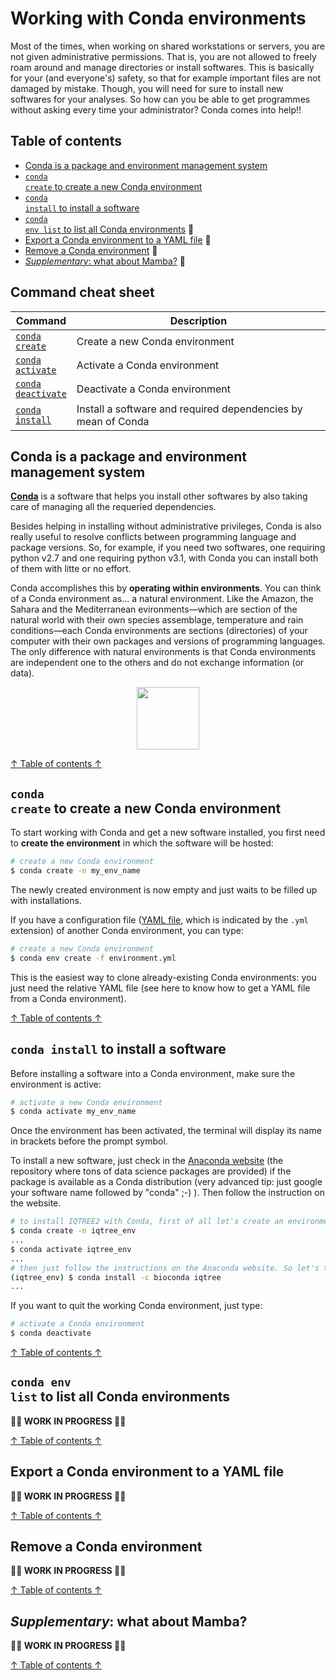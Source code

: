 # Working with Conda environments

Most of the times, when working on shared workstations or servers, you are not given administrative permissions. That is, you are not allowed to freely roam around and manage directories or install softwares. This is basically for your (and everyone's) safety, so that for example important files are not damaged by mistake. Though, you will need for sure to install new softwares for your analyses. So how can you be able to get programmes without asking every time your administrator? Conda comes into help!!

## Table of contents
   - [Conda is a package and environment management system](#conda-is-a-package-and-environment-management-system)
   - [<code>conda create</code> to create a new Conda environment](#conda-create-to-create-a-new-environment)
   - [<code>conda install</code> to install a software](#conda-install-to-install-a-software)
   - [<code>conda env list</code> to list all Conda environments](#conda-env-list-to-list-all-conda-environments) 🚧
   - [Export a Conda environment to a YAML file](#export-a-conda-environment-to-a-yaml-file) 🚧
   - [Remove a Conda environment](#remove-a-conda-environment) 🚧
   - [*Supplementary*: what about Mamba?](#supplementary-what-about-mamba) 🚧

## Command cheat sheet
| Command | Description |
| --- | --- |
| [<code>conda create</code>](#conda-create-to-create-a-new-conda-environment) | Create a new Conda environment |
| [<code>conda activate</code>](#conda-install-to-install-a-software) | Activate a Conda environment |
| [<code>conda deactivate</code>](#conda-install-to-install-a-software) | Deactivate a Conda environment |
| [<code>conda install</code>](#conda-install-to-install-a-software) | Install a software and required dependencies by mean of Conda |

## Conda is a package and environment management system
**[Conda](https://docs.conda.io/en/latest/)** is a software that helps you install other softwares by also taking care of managing all the requeried dependencies.

Besides helping in installing without administrative privileges, Conda is also really useful to resolve conflicts between programming language and package versions. So, for example, if you need two softwares, one requiring python v2.7 and one requiring python v3.1, with Conda you can install both of them with litte or no effort.

Conda accomplishes this by **operating within environments**. You can think of a Conda environment as... a natural environment. Like the Amazon, the Sahara and the Mediterranean evironments—which are section of the natural world with their own species assemblage, temperature and rain conditions—each Conda environments are sections (directories) of your computer with their own packages and versions of programming languages. The only difference with natural environments is that Conda environments are independent one to the others and do not exchange information (or data).

<p align="center">
<img src="https://github.com/filonico/UNIX_and_bash_basics/assets/72141380/20bebc36-5717-47c3-97b8-b2c53ed1ab75" height="100">
</p>

[↑ Table of contents ↑](#table-of-contents)

## <code>conda create</code> to create a new Conda environment

To start working with Conda and get a new software installed, you first need to **create the environment** in which the software will be hosted:

```bash
# create a new Conda environment
$ conda create -n my_env_name
```

The newly created environment is now empty and just waits to be filled up with installations.

If you have a configuration file ([YAML file](https://en.wikipedia.org/wiki/YAML), which is indicated by the <code>.yml</code> extension) of another Conda environment, you can type:

```bash
# create a new Conda environment
$ conda env create -f environment.yml
```
This is the easiest way to clone already-existing Conda environments: you just need the relative YAML file (see here to know how to get a YAML file from a Conda environment).

[↑ Table of contents ↑](#table-of-contents)

## <code>conda install</code> to install a software

Before installing a software into a Conda environment, make sure the environment is active:

```bash
# activate a new Conda environment
$ conda activate my_env_name
```
Once the environment has been activated, the terminal will display its name in brackets before the prompt symbol.

To install a new software, just check in the [Anaconda website](https://anaconda.org/) (the repository where tons of data science packages are provided) if the package is available as a Conda distribution (very advanced tip: just google your software name followed by "conda" ;-) ). Then follow the instruction on the website.

```bash
# to install IQTREE2 with Conda, first of all let's create an environment and activate it
$ conda create -n iqtree_env
...
$ conda activate iqtree_env
...
# then just follow the instructions on the Anaconda website. So let's type the following. Note that the name of the activate Conda environment is displayed before the '$'
(iqtree_env) $ conda install -c bioconda iqtree
...
```
If you want to quit the working Conda environment, just type:
```bash
# activate a Conda environment
$ conda deactivate
```

[↑ Table of contents ↑](#table-of-contents)

## <code>conda env list</code> to list all Conda environments

**🚧🚧 WORK IN PROGRESS 🚧🚧**

[↑ Table of contents ↑](#table-of-contents)

## Export a Conda environment to a YAML file

**🚧🚧 WORK IN PROGRESS 🚧🚧**

[↑ Table of contents ↑](#table-of-contents)

## Remove a Conda environment

**🚧🚧 WORK IN PROGRESS 🚧🚧**

[↑ Table of contents ↑](#table-of-contents)

## *Supplementary*: what about Mamba?

**🚧🚧 WORK IN PROGRESS 🚧🚧**

[↑ Table of contents ↑](#table-of-contents)
